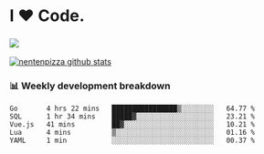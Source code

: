 # I ❤️ Code.

### ![](http://img.shields.io/badge/Go-language-blue?style=for-the-badge&logo=appveyor)
[![nentenpizza github stats](https://github-readme-stats.vercel.app/api?username=nentenpizza&count_private=true)](https://github.com/anuraghazra/github-readme-stats)

### 📊 Weekly development breakdown

<!--START_SECTION:waka-->
```text
Go       4 hrs 22 mins   ████████████████▒░░░░░░░░   64.77 % 
SQL      1 hr 34 mins    █████▓░░░░░░░░░░░░░░░░░░░   23.21 % 
Vue.js   41 mins         ██▓░░░░░░░░░░░░░░░░░░░░░░   10.21 % 
Lua      4 mins          ▒░░░░░░░░░░░░░░░░░░░░░░░░   01.16 % 
YAML     1 min           ░░░░░░░░░░░░░░░░░░░░░░░░░   00.37 % 
```
<!--END_SECTION:waka-->

